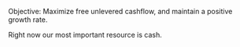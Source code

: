 Objective: Maximize free unlevered cashflow, and maintain a positive growth rate.


Right now our most important resource is cash.